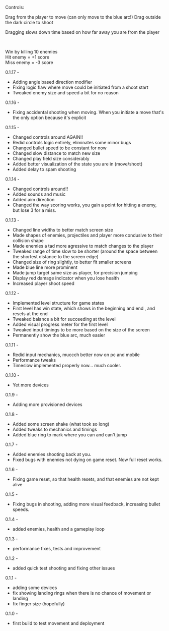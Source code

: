 Controls:

Drag from the player to move (can only move to the blue arc!)
Drag outside the dark circle to shoot

Dragging slows down time based on how far away you are from the player

&nbsp;

Win by killing 10 enemies   
Hit enemy = +1 score   
Miss enemy = -3 score   

0.1.17 -
- Adding angle based direction modifier
- Fixing logic flaw where move could be initiated from a shoot start
- Tweaked enemy size and speed a bit for no reason

0.1.16 -
- Fixing accidental shooting when moving. When you initiate a move that's the only option because it's explicit

0.1.15 -
- Changed controls around AGAIN!!
- Redid controls logic entirely, eliminates some minor bugs
- Changed bullet speed to be constant for now 
- Changed slow distance to match new size
- Changed play field size considerably
- Added better visualization of the state you are in (move/shoot)
- Added delay to spam shooting

0.1.14 -
- Changed controls around!!
- Added sounds and music 
- Added aim direction
- Changed the way scoring works, you gain a point for hitting a enemy, but lose 3 for a miss.


0.1.13 -
- Changed line widths to better match screen size 
- Made shapes of enemies, projectiles and player more condusive to their collision shape
- Made enemies a tad more agressive to match changes to the player
- Tweaked range of time slow to be shorter (around the space between the shortest distance to the screen edge)
- Changed size of ring slightly, to better fit smaller screens
- Made blue line more prominent
- Made jump target same size as player, for precision jumping 
- Display red damage indicator when you lose health
- Increased player shoot speed 

0.1.12 -
- Implemented level structure for game states
- First level has win state, which shows in the beginning and end , and resets at the end
- Tweaked balance a bit for succeeding at the level
- Added visual progress meter for the first level
- Tweaked input timings to be more based on the size of the screen
- Permanently show the blue arc, much easier 

0.1.11 -
- Redid input mechanics, muccch better now on pc and mobile
- Performance tweaks
- Timeslow implemented properly now... much cooler.

0.1.10 -
- Yet more devices

0.1.9 -
- Adding more provisioned devices

0.1.8 - 
- Added some screen shake (what took so long) 
- Added tweaks to mechanics and timings
- Added blue ring to mark where you can and can't jump

0.1.7 -
- Added enemies shooting back at you.
- Fixed bugs with enemies not dying on game reset. Now full reset works.

0.1.6 -
- Fixing game reset, so that health resets, and that enemies are not kept alive

0.1.5 -
- Fixing bugs in shooting, adding more visual feedback, increasing bullet speeds.

0.1.4 -
- added enemies, health and a gameplay loop

0.1.3 - 
- performance fixes, tests and improvement

0.1.2 -
- added quick test shooting and fixing other issues

0.1.1 -  
- adding some devices
- fix showing landing rings when there is no chance of movement or landing
- fix finger size (hopefully)

0.1.0 - 
- first build to test movement and deployment
